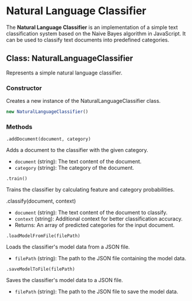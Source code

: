 # Natural Language Classifier

The **Natural Language Classifier** is an implementation of a simple text classification system based on the Naive Bayes algorithm in JavaScript. It can be used to classify text documents into predefined categories.

## Class: NaturalLanguageClassifier

Represents a simple natural language classifier.

### Constructor

Creates a new instance of the NaturalLanguageClassifier class.

```js
new NaturalLanguageClassifier()
```

### Methods

`.addDocument(document, category)`

Adds a document to the classifier with the given category.

* `document` (string): The text content of the document.
* `category` (string): The category of the document.

`.train()`

Trains the classifier by calculating feature and category probabilities.

.classify(document, context)

* `document` (string): The text content of the document to classify.
* `context` (string): Additional context for better classification accuracy.
* Returns: An array of predicted categories for the input document.

`.loadModelFromFile(filePath)`

Loads the classifier's model data from a JSON file.

* `filePath` (string): The path to the JSON file containing the model data.

`.saveModelToFile(filePath)`

Saves the classifier's model data to a JSON file.

* `filePath` (string): The path to the JSON file to save the model data.
